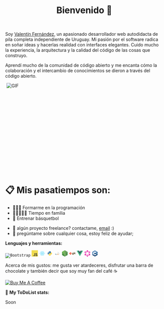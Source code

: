 <h1 align="center">Bienvenido 👋</h1>

<br />

Soy [Valentín Fernández](https://www.linkedin.com/in/valentin-fercode/), un apasionado desarrollador web autodidacta de pila completa independiente de Uruguay. Mi pasión por el software radica en soñar ideas y hacerlas realidad con interfaces elegantes. Cuido mucho la experiencia, la arquitectura y la calidad del código de las cosas que construyo.

Aprendí mucho de la comunidad de código abierto y me encanta cómo la colaboración y el intercambio de conocimientos se dieron a través del código abierto.

<img align="right" alt="GIF" src="https://github.com/abhisheknaiidu/abhisheknaiidu/blob/master/code.gif?raw=true" width="500" height="320" />
  
<h1>📋 Mis pasatiempos son:</h1>
<ul>
<li>👨🏻‍💻 Formarme en la programación</li>
<li>👩🏻‍🤝‍🧑🏻 Tiempo en familia</li>
<li>🏀 Entrenar básquetbol</li>
</ul>
  
- 💼 algún proyecto freelance? contactame, [email](valentinfdez01@gmail.com) :)
- 💬 pregúntame sobre cualquier cosa, estoy feliz de ayudar;

**Lenguajes y herramientas:**  

<code><img height="25" src="https://user-images.githubusercontent.com/109315061/224101194-ae704c15-a665-4dc6-b19d-39363b730407.png" alt="Bootstrap"></code>
<code><img height="20" src="https://raw.githubusercontent.com/github/explore/80688e429a7d4ef2fca1e82350fe8e3517d3494d/topics/javascript/javascript.png"></code>
<code><img height="20" src="https://raw.githubusercontent.com/github/explore/80688e429a7d4ef2fca1e82350fe8e3517d3494d/topics/react/react.png"></code>
<code><img height="20" src="https://raw.githubusercontent.com/github/explore/80688e429a7d4ef2fca1e82350fe8e3517d3494d/topics/python/python.png"></code>
<code><img height="20" src="https://raw.githubusercontent.com/github/explore/80688e429a7d4ef2fca1e82350fe8e3517d3494d/topics/mysql/mysql.png"></code>
<code><img height="20" src="https://raw.githubusercontent.com/github/explore/80688e429a7d4ef2fca1e82350fe8e3517d3494d/topics/nodejs/nodejs.png"></code>
<code><img height="20" src="https://raw.githubusercontent.com/github/explore/80688e429a7d4ef2fca1e82350fe8e3517d3494d/topics/git/git.png"></code>
<code><img height="20" src="https://raw.githubusercontent.com/github/explore/80688e429a7d4ef2fca1e82350fe8e3517d3494d/topics/vue/vue.png"></code>
<code><img height="20" src="https://raw.githubusercontent.com/github/explore/5c058a388828bb5fde0bcafd4bc867b5bb3f26f3/topics/graphql/graphql.png"></code>
<code><img height="20" src="https://raw.githubusercontent.com/github/explore/80688e429a7d4ef2fca1e82350fe8e3517d3494d/topics/cpp/cpp.png"></code>

<!--
📊 **esta semana trabaje con:**
-->
Acerca de mis gustos: me gusta ver atardeceres, disfrutar una barra de chocolate y también decir que soy muy fan del café ☕

<a href="https://www.buymeacoffee.com/abhisheknaiidu" target="_blank"><img src="https://cdn.buymeacoffee.com/buttons/v2/default-red.png" alt="Buy Me A Coffee" width="150" ></a>

🚧 **My ToDoList stats:**
<!-- TODO-IST:START -->
Soon
<!-- TODO-IST:END -->








<!--
📈 my github stats

<p align="center"> <img src="https://github-readme-stats.vercel.app/api?username=abhisheknaiidu&show_icons=true&theme=gotham" alt="abhisheknaiidu" />
**Hi there 👋
**ValentinFerCode/ValentinFerCode** is a ✨ _special_ ✨ repository because its `README.md` (this file) appears on your GitHub profile.

Here are some ideas to get you started:

- 🔭 I’m currently working on ...
- 🌱 I’m currently learning ...
- 👯 I’m looking to collaborate on ...
- 🤔 I’m looking for help with ...
- 💬 Ask me about ...
- 📫 How to reach me: ...
- 😄 Pronouns: ...
- ⚡ Fun fact: ...
-->
